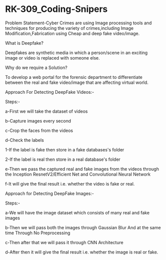 # RK-309_Coding-Snipers

Problem Statement-Cyber Crimes are using Image processing tools and techniques for producing the variety of crimes,including Image Modification,Fabrication using Cheap and deep fake video/image.

What is Deepfake?

Deepfakes are synthetic media in which a person/scene in an exciting image or video is replaced with someone else.

Why do we require a Solution?

To develop a web portal for the forensic department to differentiate between the real and fake video/image  that are affecting virtual world.


Approach For Detecting DeepFake Videos:-

Steps:-

a-First we will take the dataset of videos 

b-Capture images every second

c-Crop the faces from the videos

d-Check the labels

  1-If the label is fake then store in a fake databases's folder
  
  2-If the label is real then store in a real database's folder
  
e-Then we pass the captured real and fake images from the videos through the Inception ResnetV2/Efficient Net and Convolutional Neural Network

f-It will give the final result i.e. whether the video is fake or real.


Approach for Detecting DeepFake Images:-

Steps:-

a-We will have the image dataset which consists of many real and fake images

b-Then we will pass both the images through Gaussian Blur And at the same time Through No Preprocessing

c-Then after that we will pass it through CNN Architecture

d-After then it will give the final result i.e. whether the image is real or fake.
